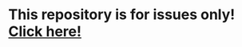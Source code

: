 # This repository is for issues only! [Click here!](https://github.com/solchanorg/solchan-backend-issues/issues)
